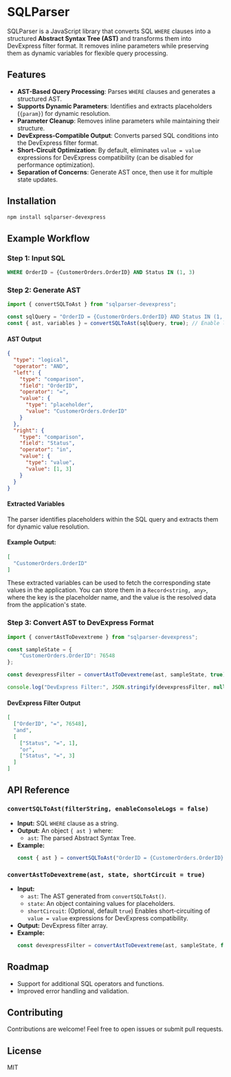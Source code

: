 # SQLParser

SQLParser is a JavaScript library that converts SQL `WHERE` clauses into a structured **Abstract Syntax Tree (AST)** and transforms them into DevExpress filter format. It removes inline parameters while preserving them as dynamic variables for flexible query processing.

## Features

- **AST-Based Query Processing**: Parses `WHERE` clauses and generates a structured AST.
- **Supports Dynamic Parameters**: Identifies and extracts placeholders (`{param}`) for dynamic resolution.
- **Parameter Cleanup**: Removes inline parameters while maintaining their structure.
- **DevExpress-Compatible Output**: Converts parsed SQL conditions into the DevExpress filter format.
- **Short-Circuit Optimization**: By default, eliminates `value = value` expressions for DevExpress compatibility (can be disabled for performance optimization).
- **Separation of Concerns**: Generate AST once, then use it for multiple state updates.

## Installation

```sh
npm install sqlparser-devexpress
```

## Example Workflow

### **Step 1: Input SQL**

```sql
WHERE OrderID = {CustomerOrders.OrderID} AND Status IN (1, 3)
```

### **Step 2: Generate AST**

```javascript
import { convertSQLToAst } from "sqlparser-devexpress";

const sqlQuery = "OrderID = {CustomerOrders.OrderID} AND Status IN (1, 3)";
const { ast, variables } = convertSQLToAst(sqlQuery, true); // Enable logs
```

#### **AST Output**

```json
{
  "type": "logical",
  "operator": "AND",
  "left": {
    "type": "comparison",
    "field": "OrderID",
    "operator": "=",
    "value": {
      "type": "placeholder",
      "value": "CustomerOrders.OrderID"
    }
  },
  "right": {
    "type": "comparison",
    "field": "Status",
    "operator": "in",
    "value": {
      "type": "value",
      "value": [1, 3]
    }
  }
}
```

#### Extracted Variables  

The parser identifies placeholders within the SQL query and extracts them for dynamic value resolution.  

#### **Example Output:**  
```json
[
  "CustomerOrders.OrderID"
]
```  

These extracted variables can be used to fetch the corresponding state values in the application. You can store them in a `Record<string, any>`, where the key is the placeholder name, and the value is the resolved data from the application's state.

### **Step 3: Convert AST to DevExpress Format**

```javascript
import { convertAstToDevextreme } from "sqlparser-devexpress";

const sampleState = {
    "CustomerOrders.OrderID": 76548
};

const devexpressFilter = convertAstToDevextreme(ast, sampleState, true); // Short-circuit enabled (default)

console.log("DevExpress Filter:", JSON.stringify(devexpressFilter, null, 2));
```

#### **DevExpress Filter Output**

```json
[
  ["OrderID", "=", 76548],
  "and",
  [
    ["Status", "=", 1],
    "or",
    ["Status", "=", 3]
  ]
]
```

## API Reference

### `convertSQLToAst(filterString, enableConsoleLogs = false)`

- **Input:** SQL `WHERE` clause as a string.
- **Output:** An object `{ ast }` where:
  - `ast`: The parsed Abstract Syntax Tree.
- **Example:**
  ```javascript
  const { ast } = convertSQLToAst("OrderID = {CustomerOrders.OrderID} AND Status IN (1, 3)");
  ```

### `convertAstToDevextreme(ast, state, shortCircuit = true)`

- **Input:**
  - `ast`: The AST generated from `convertSQLToAst()`.
  - `state`: An object containing values for placeholders.
  - `shortCircuit`: (Optional, default `true`) Enables short-circuiting of `value = value` expressions for DevExpress compatibility.
- **Output:** DevExpress filter array.
- **Example:**
  ```javascript
  const devexpressFilter = convertAstToDevextreme(ast, sampleState, false); // Disables short-circuiting
  ```

## Roadmap

- Support for additional SQL operators and functions.
- Improved error handling and validation.

## Contributing

Contributions are welcome! Feel free to open issues or submit pull requests.

## License

MIT

